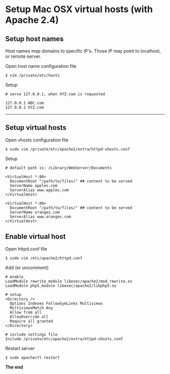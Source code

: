 # Setup Mac OSX virtual hosts (with Apache 2.4)

## Setup host names

Host names map domains to specific IP's. Those IP may point to localhost, or remote server.

Open host name configuration file

```shell
$ vim /private/etc/hosts
```

Setup

```ApacheConf
# serve 127.0.0.1, when XYZ.com is requested

127.0.0.1 ABC.com
127.0.0.1 XYZ.com
```

***

## Setup virtual hosts

Open vhosts configuration file

```shell
$ sudo vim /private/etc/apache2/extra/httpd-vhosts.conf
```

Setup

```ApacheConf
# default path is: /Library/WebServer/Documents

<VirtualHost *:80>
  DocumentRoot "/path/to/files/" ## content to be served
  ServerName apples.com
  ServerAlias www.apples.com
</VirtualHost>

<VirtualHost *:80>
  DocumentRoot "/path/to/files/" ## content to be served
  ServerName oranges.com
  ServerAlias www.oranges.com
</VirtualHost>
```

## Enable virtual host

Open httpd.conf file

```shell
$ sudo vim /etc/apache2/httpd.conf
```

Add (or uncomment)

```ApacheConf
# enable
LoadModule rewrite_module libexec/apache2/mod_rewrite.so
LoadModule php5_module libexec/apache2/libphp5.so

# setup
<Directory />
  Options Indexes FollowSymLinks Multiviews
  MultiviewsMatch Any
  Allow from all
  AllowOverride all
  Require all granted
</Directory>

# include settings file
Include /private/etc/apache2/extra/httpd-vhosts.conf
```

Restart server

```shell
$ sudo apachectl restart
```

**The end**

